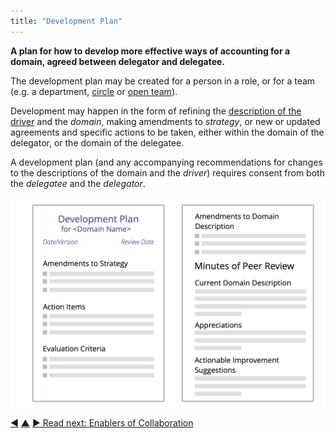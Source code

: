 ```yaml
---
title: "Development Plan"
---
```



**A plan for how to develop more effective ways of accounting for a domain, agreed between delegator and delegatee.**

The development plan may be created for a person in a role, or for a team (e.g. a department, [circle](circle.html) or [open team](open-team.html)).

Development may happen in the form of refining the [description of the driver](describe-organizational-drivers.html) and the <dfn data-info="Domain: A distinct area of influence, activity and decision making within an organization.">domain</dfn>, making amendments to <dfn data-info="Strategy: A high level approach for how people will create value to successfully account for a domain.">strategy</dfn>, or new or updated agreements and specific actions to be taken, either within the domain of the delegator, or the domain of the delegatee.

A development plan (and any accompanying recommendations for changes to the descriptions of the domain and the <dfn data-info="Driver: A person’s or a group&#x27;s motive for responding to a specific situation.">driver</dfn>) requires consent from both the <dfn data-info="Delegatee: An individual or group accepting responsibility for a domain delegated to them, becoming a role keeper or a team.">delegatee</dfn> and the <dfn data-info="Delegator: An individual or group delegating responsibility for a domain to other(s).">delegator</dfn>.

![A template for development plans](img/templates/development-plan-template.png)


<div class="bottom-nav">
<a href="peer-review.html" title="Back to: Peer Review">◀</a> <a href="peer-development.html" title="Up: Peer Development">▲</a> <a href="enablers-of-collaboration.html" title="Read next: Enablers of Collaboration">▶ Read next: Enablers of Collaboration</a>
</div>


<script type="text/javascript">
Mousetrap.bind('g n', function() {
    window.location.href = 'enablers-of-collaboration.html';
    return false;
});
</script>

